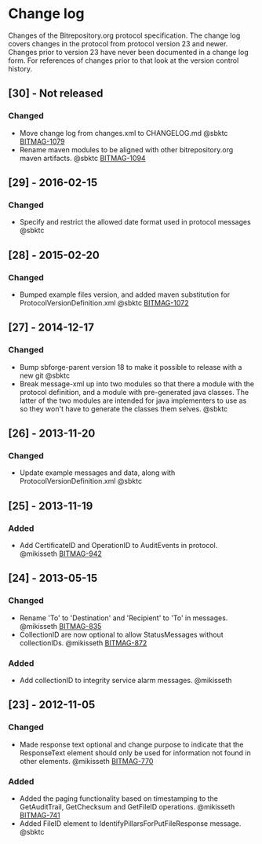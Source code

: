 # Change log
Changes of the Bitrepository.org protocol specification. 
The change log covers changes in the protocol from protocol version 23 and newer. 
Changes prior to version 23 have never been documented in a change log form. For references of changes prior to that look at the version control history.

## [30] - Not released
### Changed
- Move change log from changes.xml to CHANGELOG.md @sbktc [BITMAG-1079](https://sbforge.org/jira/browse/BITMAG-1079)
- Rename maven modules to be aligned with other bitrepository.org maven artifacts. @sbktc [BITMAG-1094](https://sbforge.org/jira/browse/BITMAG-1094)

## [29] - 2016-02-15
### Changed
- Specify and restrict the allowed date format used in protocol messages @sbktc


## [28] - 2015-02-20
### Changed
- Bumped example files version, and added maven substitution for ProtocolVersionDefinition.xml @sbktc [BITMAG-1072](https://sbforge.org/jira/browse/BITMAG-1072)


## [27] - 2014-12-17
### Changed 
 - Bump sbforge-parent version 18 to make it possible to release with a new git @sbktc
 - Break message-xml up into two modules so that there a module with the protocol definition, 
        and a module with pre-generated java classes. 
        The latter of the two modules are intended for java implementers to use as so they won't have 
        to generate the classes them selves. @sbktc


## [26] - 2013-11-20
### Changed
 - Update example messages and data, along with ProtocolVersionDefinition.xml @sbktc


## [25] - 2013-11-19
### Added
 - Add CertificateID and OperationID to AuditEvents in protocol. @mikisseth [BITMAG-942](https://sbforge.org/jira/browse/BITMAG-942)


## [24] - 2013-05-15
### Changed
 - Rename 'To' to 'Destination' and 'Recipient' to 'To' in messages. @mikisseth [BITMAG-835](https://sbforge.org/jira/browse/BITMAG-835)
 - CollectionID are now optional to allow StatusMessages without collectionIDs. @mikisseth [BITMAG-872](https://sbforge.org/jira/browse/BITMAG-872)

### Added
 - Add collectionID to integrity service alarm messages. @mikisseth


## [23] - 2012-11-05
### Changed
 - Made response text optional and change purpose to indicate that the ResponseText element should only
        be used for information not found in other elements. @mikisseth [BITMAG-770](https://sbforge.org/jira/browse/BITMAG-770)

### Added
 - Added the paging functionality based on timestamping to the GetAuditTrail, GetChecksum and GetFileID
        operations. @mikisseth [BITMAG-741](https://sbforge.org/jira/browse/BITMAG-741)
 - Added FileID element to IdentifyPillarsForPutFileResponse message. @sbktc
